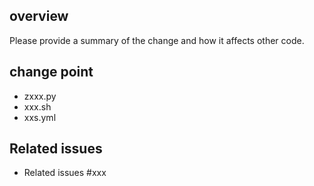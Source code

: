 ## overview
Please provide a summary of the change and how it affects other code.
## change point
- zxxx.py
- xxx.sh
- xxs.yml

## Related issues
- Related issues #xxx
